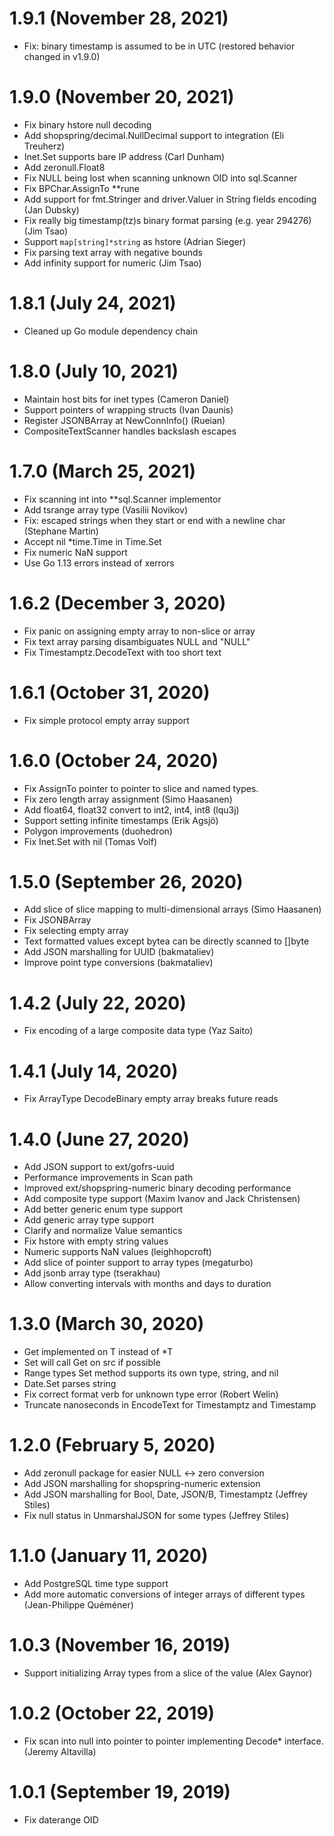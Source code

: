 # 1.9.1 (November 28, 2021)

* Fix: binary timestamp is assumed to be in UTC (restored behavior changed in v1.9.0)

# 1.9.0 (November 20, 2021)

* Fix binary hstore null decoding
* Add shopspring/decimal.NullDecimal support to integration (Eli Treuherz)
* Inet.Set supports bare IP address (Carl Dunham)
* Add zeronull.Float8
* Fix NULL being lost when scanning unknown OID into sql.Scanner
* Fix BPChar.AssignTo **rune
* Add support for fmt.Stringer and driver.Valuer in String fields encoding (Jan Dubsky)
* Fix really big timestamp(tz)s binary format parsing (e.g. year 294276) (Jim Tsao)
* Support `map[string]*string` as hstore (Adrian Sieger)
* Fix parsing text array with negative bounds
* Add infinity support for numeric (Jim Tsao)

# 1.8.1 (July 24, 2021)

* Cleaned up Go module dependency chain

# 1.8.0 (July 10, 2021)

* Maintain host bits for inet types (Cameron Daniel)
* Support pointers of wrapping structs (Ivan Daunis)
* Register JSONBArray at NewConnInfo() (Rueian)
* CompositeTextScanner handles backslash escapes

# 1.7.0 (March 25, 2021)

* Fix scanning int into **sql.Scanner implementor
* Add tsrange array type (Vasilii Novikov)
* Fix: escaped strings when they start or end with a newline char (Stephane Martin)
* Accept nil *time.Time in Time.Set
* Fix numeric NaN support
* Use Go 1.13 errors instead of xerrors

# 1.6.2 (December 3, 2020)

* Fix panic on assigning empty array to non-slice or array
* Fix text array parsing disambiguates NULL and "NULL"
* Fix Timestamptz.DecodeText with too short text

# 1.6.1 (October 31, 2020)

* Fix simple protocol empty array support

# 1.6.0 (October 24, 2020)

* Fix AssignTo pointer to pointer to slice and named types.
* Fix zero length array assignment (Simo Haasanen)
* Add float64, float32 convert to int2, int4, int8 (lqu3j)
* Support setting infinite timestamps (Erik Agsjö)
* Polygon improvements (duohedron)
* Fix Inet.Set with nil (Tomas Volf)

# 1.5.0 (September 26, 2020)

* Add slice of slice mapping to multi-dimensional arrays (Simo Haasanen)
* Fix JSONBArray
* Fix selecting empty array
* Text formatted values except bytea can be directly scanned to []byte
* Add JSON marshalling for UUID (bakmataliev)
* Improve point type conversions (bakmataliev)

# 1.4.2 (July 22, 2020)

* Fix encoding of a large composite data type (Yaz Saito)

# 1.4.1 (July 14, 2020)

* Fix ArrayType DecodeBinary empty array breaks future reads

# 1.4.0 (June 27, 2020)

* Add JSON support to ext/gofrs-uuid
* Performance improvements in Scan path
* Improved ext/shopspring-numeric binary decoding performance
* Add composite type support (Maxim Ivanov and Jack Christensen)
* Add better generic enum type support
* Add generic array type support
* Clarify and normalize Value semantics
* Fix hstore with empty string values
* Numeric supports NaN values (leighhopcroft)
* Add slice of pointer support to array types (megaturbo)
* Add jsonb array type (tserakhau)
* Allow converting intervals with months and days to duration

# 1.3.0 (March 30, 2020)

* Get implemented on T instead of *T
* Set will call Get on src if possible
* Range types Set method supports its own type, string, and nil
* Date.Set parses string
* Fix correct format verb for unknown type error (Robert Welin)
* Truncate nanoseconds in EncodeText for Timestamptz and Timestamp

# 1.2.0 (February 5, 2020)

* Add zeronull package for easier NULL <-> zero conversion
* Add JSON marshalling for shopspring-numeric extension
* Add JSON marshalling for Bool, Date, JSON/B, Timestamptz (Jeffrey Stiles)
* Fix null status in UnmarshalJSON for some types (Jeffrey Stiles)

# 1.1.0 (January 11, 2020)

* Add PostgreSQL time type support
* Add more automatic conversions of integer arrays of different types (Jean-Philippe Quéméner)

# 1.0.3 (November 16, 2019)

* Support initializing Array types from a slice of the value (Alex Gaynor)

# 1.0.2 (October 22, 2019)

* Fix scan into null into pointer to pointer implementing Decode* interface. (Jeremy Altavilla)

# 1.0.1 (September 19, 2019)

* Fix daterange OID
